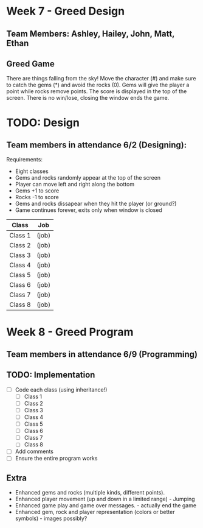 # Week 7 - Greed Design
## Team Members: Ashley, Hailey, John, Matt, Ethan

## Greed Game
There are things falling from the sky! Move the character (#) and make sure to catch the gems (*) and avoid the rocks (0). Gems will give the player a point while rocks remove points. The score is displayed in the top of the screen. There is no win/lose, closing the window ends the game.

# TODO: Design
## Team members in attendance 6/2 (Designing): 
Requirements:
- Eight classes
- Gems and rocks randomly appear at the top of the screen
- Player can move left and right along the bottom
- Gems +1 to score
- Rocks -1 to score
- Gems and rocks dissapear when they hit the player (or ground?)
- Game continues forever, exits only when window is closed

| Class | Job |
| ----- | --- |
Class 1 | (job)
Class 2 | (job)
Class 3 | (job)
Class 4 | (job)
Class 5 | (job)
Class 6 | (job)
Class 7 | (job)
Class 8 | (job)

# Week 8 - Greed Program
## Team members in attendance 6/9 (Programming)

## TODO: Implementation
- [ ] Code each class (using inheritance!)
     - [ ] Class 1
     - [ ] Class 2
     - [ ] Class 3
     - [ ] Class 4
     - [ ] Class 5
     - [ ] Class 6
     - [ ] Class 7
     - [ ] Class 8
- [ ] Add comments
- [ ] Ensure the entire program works

## Extra
- Enhanced gems and rocks (multiple kinds, different points).
- Enhanced player movement (up and down in a limited range) - Jumping
- Enhanced game play and game over messages. - actually end the game
- Enhanced gem, rock and player representation (colors or better symbols) - images possibly?
